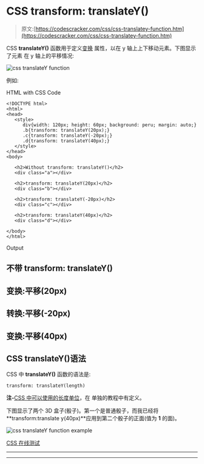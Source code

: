 # CSS transform: translateY()

> 原文:[https://codescracker.com/css/css-translatey-function.htm](https://codescracker.com/css/css-translatey-function.htm)

CSS **translateY()** 函数用于定义[变换](/css/css-transform.htm) 属性，以在 y 轴上上下移动元素。下图显示了元素 在 y 轴上的平移情况:

![css translateY function](../Images/707b33ebd35be857010b7486a1b5ef18.png)

例如:

HTML with CSS Code

```
<!DOCTYPE html>
<html>
<head>
   <style>
      div{width: 120px; height: 60px; background: peru; margin: auto;}
      .b{transform: translateY(20px);}
      .c{transform: translateY(-20px);}
      .d{transform: translateY(40px);}
   </style>
</head>
<body>

   <h2>Without transform: translateY()</h2>
   <div class="a"></div>

   <h2>transform: translateY(20px)</h2>
   <div class="b"></div>

   <h2>transform: translateY(-20px)</h2>
   <div class="c"></div>

   <h2>transform: translateY(40px)</h2>
   <div class="d"></div>

</body>
</html>
```

Output

## 不带 transform: translateY()

## 变换:平移(20px)

## 转换:平移(-20px)

## 变换:平移(40px)

## CSS translateY()语法

CSS 中 **translateY()** 函数的语法是:

```
transform: translateY(length)
```

**注-**[CSS 中可以使用的长度单位](/css/css-length-units.htm)，在 单独的教程中有定义。

下图显示了两个 3D 盒子(骰子)。第一个是普通骰子，而我已经将**transform:translate y(40px)**应用到第二个骰子的正面(值为 **1** 的面)。

![css translateY function example](../Images/38f14fc72dbc1f66ddbcd8fd9078e5cb.png)

[CSS 在线测试](/exam/showtest.php?subid=5)

* * *

* * *